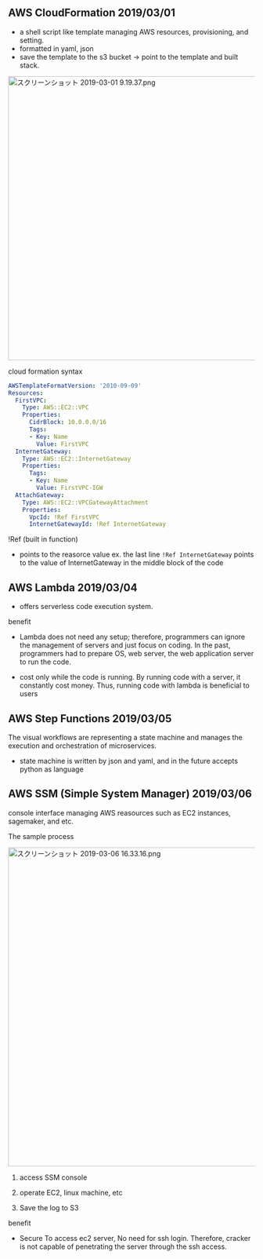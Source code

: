 ## AWS CloudFormation 2019/03/01
- a shell script like template managing AWS resources, provisioning, and setting.
- formatted in yaml, json
- save the template to the s3 bucket -> point to the template and built stack.

<img title='スクリーンショット 2019-03-01 9.19.37.png' src='/attachments/b25f2b73-d081-4cb0-a9ba-40816a525bf1' width="579" data-meta='{"width":579,"height":275}'>

cloud formation syntax
```yaml
AWSTemplateFormatVersion: '2010-09-09'
Resources:
  FirstVPC:
    Type: AWS::EC2::VPC
    Properties:
      CidrBlock: 10.0.0.0/16
      Tags:
      - Key: Name
        Value: FirstVPC
  InternetGateway:
    Type: AWS::EC2::InternetGateway
    Properties:
      Tags:
      - Key: Name
        Value: FirstVPC-IGW
  AttachGateway:
    Type: AWS::EC2::VPCGatewayAttachment
    Properties:
      VpcId: !Ref FirstVPC
      InternetGatewayId: !Ref InternetGateway
```
!Ref (built in function)
- points to the reasorce value
ex. the last line `!Ref InternetGateway` points to the value of InternetGateway in the middle block of the code

## AWS Lambda 2019/03/04
- offers serverless code execution system.

benefit
- Lambda does not need any setup; therefore, programmers can ignore the management of servers and just focus on coding.
In the past, programmers had to prepare  OS, web server, the web application server to run the code. 

- cost only while the code is running. 
By running code with a server,  it constantly cost money. Thus, running code with lambda is beneficial to users

## AWS Step Functions 2019/03/05
The visual workflows are representing a state machine and manages the execution and orchestration of microservices.
- state machine is written by json and yaml, and in the future accepts python as language

## AWS SSM (Simple System Manager) 2019/03/06
console interface managing AWS reasources such as EC2 instances, sagemaker, and etc.

The sample process

<img title='スクリーンショット 2019-03-06 16.33.16.png' src='/attachments/8fa9cf44-dd17-4423-8c2b-2a4bfef9cbd0' width="650" data-meta='{"width":650,"height":712}'>

1. access SSM console

2. operate EC2, linux machine, etc

3. Save the log to S3

benefit
- Secure
To access ec2 server, No need for ssh login. Therefore, cracker is not capable of penetrating the server through the ssh access.
